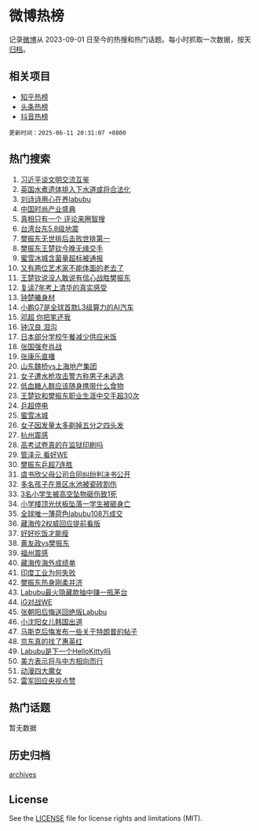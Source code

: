 # 微博热榜

记录[微博](https://www.weibo.com)从 2023-09-01 日至今的热搜和热门话题。每小时抓取一次数据，按天[归档](archives)。

## 相关项目

- [知乎热榜](https://github.com/hotarchive/zhihu)
- [头条热榜](https://github.com/hotarchive/toutiao)
- [抖音热榜](https://github.com/hotarchive/douyin)


`更新时间：2025-06-11 20:31:07 +0800`

## 热门搜索

1. [习近平谈文明交流互鉴](https://m.weibo.cn/search?containerid=100103type%3D1%26t%3D10%26q%3D%23%E4%B9%A0%E8%BF%91%E5%B9%B3%E8%B0%88%E6%96%87%E6%98%8E%E4%BA%A4%E6%B5%81%E4%BA%92%E9%89%B4%23&stream_entry_id=51&isnewpage=1&extparam=seat%3D1%26cate%3D10103%26q%3D%2523%25E4%25B9%25A0%25E8%25BF%2591%25E5%25B9%25B3%25E8%25B0%2588%25E6%2596%2587%25E6%2598%258E%25E4%25BA%25A4%25E6%25B5%2581%25E4%25BA%2592%25E9%2589%25B4%2523%26dgr%3D0%26filter_type%3Drealtimehot%26pos%3D0%26c_type%3D51%26stream_entry_id%3D51%26display_time%3D1749645065%26pre_seqid%3D17496450659400054985)
1. [英国水煮遗体排入下水道或将合法化](https://m.weibo.cn/search?containerid=100103type%3D1%26t%3D10%26q%3D%23%E8%8B%B1%E5%9B%BD%E6%B0%B4%E7%85%AE%E9%81%97%E4%BD%93%E6%8E%92%E5%85%A5%E4%B8%8B%E6%B0%B4%E9%81%93%E6%88%96%E5%B0%86%E5%90%88%E6%B3%95%E5%8C%96%23&stream_entry_id=31&isnewpage=1&extparam=seat%3D1%26filter_type%3Drealtimehot%26lcate%3D5001%26c_type%3D31%26flag%3D1%26cate%3D5001%26q%3D%2523%25E8%258B%25B1%25E5%259B%25BD%25E6%25B0%25B4%25E7%2585%25AE%25E9%2581%2597%25E4%25BD%2593%25E6%258E%2592%25E5%2585%25A5%25E4%25B8%258B%25E6%25B0%25B4%25E9%2581%2593%25E6%2588%2596%25E5%25B0%2586%25E5%2590%2588%25E6%25B3%2595%25E5%258C%2596%2523%26dgr%3D0%26pos%3D0%26stream_entry_id%3D31%26realpos%3D1%26band_rank%3D1%26display_time%3D1749645065%26pre_seqid%3D17496450659400054985)
1. [刘诗诗用心在养labubu](https://m.weibo.cn/search?containerid=100103type%3D1%26t%3D10%26q%3D%E5%88%98%E8%AF%97%E8%AF%97%E7%94%A8%E5%BF%83%E5%9C%A8%E5%85%BBlabubu&stream_entry_id=31&isnewpage=1&extparam=seat%3D1%26filter_type%3Drealtimehot%26lcate%3D5001%26c_type%3D31%26flag%3D1%26cate%3D5001%26q%3D%25E5%2588%2598%25E8%25AF%2597%25E8%25AF%2597%25E7%2594%25A8%25E5%25BF%2583%25E5%259C%25A8%25E5%2585%25BBlabubu%26dgr%3D0%26pos%3D1%26stream_entry_id%3D31%26realpos%3D2%26band_rank%3D2%26display_time%3D1749645065%26pre_seqid%3D17496450659400054985)
1. [中国时尚产业盛典](https://m.weibo.cn/search?containerid=100103type%3D1%26t%3D10%26q%3D%23%E4%B8%AD%E5%9B%BD%E6%97%B6%E5%B0%9A%E4%BA%A7%E4%B8%9A%E7%9B%9B%E5%85%B8%23&stream_entry_id=31&isnewpage=1&extparam=seat%3D1%26filter_type%3Drealtimehot%26lcate%3D5001%26c_type%3D31%26flag%3D0%26cate%3D5001%26q%3D%2523%25E4%25B8%25AD%25E5%259B%25BD%25E6%2597%25B6%25E5%25B0%259A%25E4%25BA%25A7%25E4%25B8%259A%25E7%259B%259B%25E5%2585%25B8%2523%26dgr%3D0%26pos%3D2%26stream_entry_id%3D31%26realpos%3D3%26band_rank%3D3%26display_time%3D1749645065%26pre_seqid%3D17496450659400054985)
1. [真相只有一个 评论来圈智搜](https://m.weibo.cn/search?containerid=100103type%3D1%26t%3D10%26q%3D%23%E7%9C%9F%E7%9B%B8%E5%8F%AA%E6%9C%89%E4%B8%80%E4%B8%AA+%E8%AF%84%E8%AE%BA%E6%9D%A5%E5%9C%88%E6%99%BA%E6%90%9C%23&stream_entry_id=31&isnewpage=1&extparam=seat%3D1%26is_ad_pos%3D1%26filter_type%3Drealtimehot%26lcate%3D5001%26c_type%3D31%26cate%3D5001%26q%3D%2523%25E7%259C%259F%25E7%259B%25B8%25E5%258F%25AA%25E6%259C%2589%25E4%25B8%2580%25E4%25B8%25AA%2520%25E8%25AF%2584%25E8%25AE%25BA%25E6%259D%25A5%25E5%259C%2588%25E6%2599%25BA%25E6%2590%259C%2523%26dgr%3D0%26stream_entry_id%3D31%26adid%3D289657%26pos%3D3%26band_rank%3D4%26display_time%3D1749645065%26pre_seqid%3D17496450659400054985)
1. [台湾台东5.8级地震](https://m.weibo.cn/search?containerid=100103type%3D1%26t%3D10%26q%3D%23%E5%8F%B0%E6%B9%BE%E5%8F%B0%E4%B8%9C5.8%E7%BA%A7%E5%9C%B0%E9%9C%87%23&stream_entry_id=31&isnewpage=1&extparam=seat%3D1%26filter_type%3Drealtimehot%26lcate%3D5001%26c_type%3D31%26flag%3D1%26cate%3D5001%26q%3D%2523%25E5%258F%25B0%25E6%25B9%25BE%25E5%258F%25B0%25E4%25B8%259C5.8%25E7%25BA%25A7%25E5%259C%25B0%25E9%259C%2587%2523%26dgr%3D0%26pos%3D4%26stream_entry_id%3D31%26realpos%3D4%26band_rank%3D4%26display_time%3D1749645065%26pre_seqid%3D17496450659400054985)
1. [樊振东无世排后击败世排第一](https://m.weibo.cn/search?containerid=100103type%3D1%26t%3D10%26q%3D%23%E6%A8%8A%E6%8C%AF%E4%B8%9C%E6%97%A0%E4%B8%96%E6%8E%92%E5%90%8E%E5%87%BB%E8%B4%A5%E4%B8%96%E6%8E%92%E7%AC%AC%E4%B8%80%23&stream_entry_id=31&isnewpage=1&extparam=seat%3D1%26filter_type%3Drealtimehot%26lcate%3D5001%26c_type%3D31%26flag%3D0%26cate%3D5001%26q%3D%2523%25E6%25A8%258A%25E6%258C%25AF%25E4%25B8%259C%25E6%2597%25A0%25E4%25B8%2596%25E6%258E%2592%25E5%2590%258E%25E5%2587%25BB%25E8%25B4%25A5%25E4%25B8%2596%25E6%258E%2592%25E7%25AC%25AC%25E4%25B8%2580%2523%26dgr%3D0%26pos%3D5%26stream_entry_id%3D31%26realpos%3D5%26band_rank%3D5%26display_time%3D1749645065%26pre_seqid%3D17496450659400054985)
1. [樊振东王楚钦今晚无缘交手](https://m.weibo.cn/search?containerid=100103type%3D1%26t%3D10%26q%3D%23%E6%A8%8A%E6%8C%AF%E4%B8%9C%E7%8E%8B%E6%A5%9A%E9%92%A6%E4%BB%8A%E6%99%9A%E6%97%A0%E7%BC%98%E4%BA%A4%E6%89%8B%23&stream_entry_id=31&isnewpage=1&extparam=seat%3D1%26filter_type%3Drealtimehot%26lcate%3D5001%26c_type%3D31%26flag%3D0%26cate%3D5001%26q%3D%2523%25E6%25A8%258A%25E6%258C%25AF%25E4%25B8%259C%25E7%258E%258B%25E6%25A5%259A%25E9%2592%25A6%25E4%25BB%258A%25E6%2599%259A%25E6%2597%25A0%25E7%25BC%2598%25E4%25BA%25A4%25E6%2589%258B%2523%26dgr%3D0%26pos%3D6%26stream_entry_id%3D31%26realpos%3D6%26band_rank%3D6%26display_time%3D1749645065%26pre_seqid%3D17496450659400054985)
1. [蜜雪冰城含菌量超标被通报](https://m.weibo.cn/search?containerid=100103type%3D1%26t%3D10%26q%3D%23%E8%9C%9C%E9%9B%AA%E5%86%B0%E5%9F%8E%E5%90%AB%E8%8F%8C%E9%87%8F%E8%B6%85%E6%A0%87%E8%A2%AB%E9%80%9A%E6%8A%A5%23&stream_entry_id=31&isnewpage=1&extparam=seat%3D1%26filter_type%3Drealtimehot%26lcate%3D5001%26c_type%3D31%26flag%3D0%26cate%3D5001%26q%3D%2523%25E8%259C%259C%25E9%259B%25AA%25E5%2586%25B0%25E5%259F%258E%25E5%2590%25AB%25E8%258F%258C%25E9%2587%258F%25E8%25B6%2585%25E6%25A0%2587%25E8%25A2%25AB%25E9%2580%259A%25E6%258A%25A5%2523%26dgr%3D0%26pos%3D7%26stream_entry_id%3D31%26realpos%3D7%26band_rank%3D7%26display_time%3D1749645065%26pre_seqid%3D17496450659400054985)
1. [又有两位艺术家不能体面的老去了](https://m.weibo.cn/search?containerid=100103type%3D1%26t%3D10%26q%3D%E5%8F%88%E6%9C%89%E4%B8%A4%E4%BD%8D%E8%89%BA%E6%9C%AF%E5%AE%B6%E4%B8%8D%E8%83%BD%E4%BD%93%E9%9D%A2%E7%9A%84%E8%80%81%E5%8E%BB%E4%BA%86&stream_entry_id=31&isnewpage=1&extparam=seat%3D1%26filter_type%3Drealtimehot%26lcate%3D5001%26c_type%3D31%26flag%3D1%26cate%3D5001%26q%3D%25E5%258F%2588%25E6%259C%2589%25E4%25B8%25A4%25E4%25BD%258D%25E8%2589%25BA%25E6%259C%25AF%25E5%25AE%25B6%25E4%25B8%258D%25E8%2583%25BD%25E4%25BD%2593%25E9%259D%25A2%25E7%259A%2584%25E8%2580%2581%25E5%258E%25BB%25E4%25BA%2586%26dgr%3D0%26pos%3D8%26stream_entry_id%3D31%26realpos%3D8%26band_rank%3D8%26display_time%3D1749645065%26pre_seqid%3D17496450659400054985)
1. [王楚钦说没人敢说有信心战胜樊振东](https://m.weibo.cn/search?containerid=100103type%3D1%26t%3D10%26q%3D%23%E7%8E%8B%E6%A5%9A%E9%92%A6%E8%AF%B4%E6%B2%A1%E4%BA%BA%E6%95%A2%E8%AF%B4%E6%9C%89%E4%BF%A1%E5%BF%83%E6%88%98%E8%83%9C%E6%A8%8A%E6%8C%AF%E4%B8%9C%23&stream_entry_id=31&isnewpage=1&extparam=seat%3D1%26filter_type%3Drealtimehot%26lcate%3D5001%26c_type%3D31%26flag%3D0%26cate%3D5001%26q%3D%2523%25E7%258E%258B%25E6%25A5%259A%25E9%2592%25A6%25E8%25AF%25B4%25E6%25B2%25A1%25E4%25BA%25BA%25E6%2595%25A2%25E8%25AF%25B4%25E6%259C%2589%25E4%25BF%25A1%25E5%25BF%2583%25E6%2588%2598%25E8%2583%259C%25E6%25A8%258A%25E6%258C%25AF%25E4%25B8%259C%2523%26dgr%3D0%26pos%3D9%26stream_entry_id%3D31%26realpos%3D9%26band_rank%3D9%26display_time%3D1749645065%26pre_seqid%3D17496450659400054985)
1. [复读7年考上清华的真实感受](https://m.weibo.cn/search?containerid=100103type%3D1%26t%3D10%26q%3D%E5%A4%8D%E8%AF%BB7%E5%B9%B4%E8%80%83%E4%B8%8A%E6%B8%85%E5%8D%8E%E7%9A%84%E7%9C%9F%E5%AE%9E%E6%84%9F%E5%8F%97&stream_entry_id=31&isnewpage=1&extparam=seat%3D1%26filter_type%3Drealtimehot%26lcate%3D5001%26c_type%3D31%26flag%3D0%26cate%3D5001%26q%3D%25E5%25A4%258D%25E8%25AF%25BB7%25E5%25B9%25B4%25E8%2580%2583%25E4%25B8%258A%25E6%25B8%2585%25E5%258D%258E%25E7%259A%2584%25E7%259C%259F%25E5%25AE%259E%25E6%2584%259F%25E5%258F%2597%26dgr%3D0%26pos%3D10%26stream_entry_id%3D31%26realpos%3D10%26band_rank%3D10%26display_time%3D1749645065%26pre_seqid%3D17496450659400054985)
1. [钟楚曦身材](https://m.weibo.cn/search?containerid=100103type%3D1%26t%3D10%26q%3D%E9%92%9F%E6%A5%9A%E6%9B%A6%E8%BA%AB%E6%9D%90&stream_entry_id=31&isnewpage=1&extparam=seat%3D1%26filter_type%3Drealtimehot%26lcate%3D5001%26c_type%3D31%26flag%3D0%26cate%3D5001%26q%3D%25E9%2592%259F%25E6%25A5%259A%25E6%259B%25A6%25E8%25BA%25AB%25E6%259D%2590%26dgr%3D0%26pos%3D11%26stream_entry_id%3D31%26realpos%3D11%26band_rank%3D11%26display_time%3D1749645065%26pre_seqid%3D17496450659400054985)
1. [小鹏G7是全球首款L3级算力的AI汽车](https://m.weibo.cn/search?containerid=100103type%3D1%26t%3D10%26q%3D%23%E5%B0%8F%E9%B9%8FG7%E6%98%AF%E5%85%A8%E7%90%83%E9%A6%96%E6%AC%BEL3%E7%BA%A7%E7%AE%97%E5%8A%9B%E7%9A%84AI%E6%B1%BD%E8%BD%A6%23&stream_entry_id=31&isnewpage=1&extparam=seat%3D1%26filter_type%3Drealtimehot%26lcate%3D5001%26c_type%3D31%26flag%3D1%26cate%3D5001%26q%3D%2523%25E5%25B0%258F%25E9%25B9%258FG7%25E6%2598%25AF%25E5%2585%25A8%25E7%2590%2583%25E9%25A6%2596%25E6%25AC%25BEL3%25E7%25BA%25A7%25E7%25AE%2597%25E5%258A%259B%25E7%259A%2584AI%25E6%25B1%25BD%25E8%25BD%25A6%2523%26dgr%3D0%26pos%3D12%26stream_entry_id%3D31%26realpos%3D12%26band_rank%3D12%26display_time%3D1749645065%26pre_seqid%3D17496450659400054985)
1. [邓超 你把笔还我](https://m.weibo.cn/search?containerid=100103type%3D1%26t%3D10%26q%3D%E9%82%93%E8%B6%85+%E4%BD%A0%E6%8A%8A%E7%AC%94%E8%BF%98%E6%88%91&stream_entry_id=31&isnewpage=1&extparam=seat%3D1%26filter_type%3Drealtimehot%26lcate%3D5001%26c_type%3D31%26flag%3D1%26cate%3D5001%26q%3D%25E9%2582%2593%25E8%25B6%2585%2520%25E4%25BD%25A0%25E6%258A%258A%25E7%25AC%2594%25E8%25BF%2598%25E6%2588%2591%26dgr%3D0%26pos%3D13%26stream_entry_id%3D31%26realpos%3D13%26band_rank%3D13%26display_time%3D1749645065%26pre_seqid%3D17496450659400054985)
1. [钟汉良 泪沟](https://m.weibo.cn/search?containerid=100103type%3D1%26t%3D10%26q%3D%E9%92%9F%E6%B1%89%E8%89%AF+%E6%B3%AA%E6%B2%9F&stream_entry_id=31&isnewpage=1&extparam=seat%3D1%26filter_type%3Drealtimehot%26lcate%3D5001%26c_type%3D31%26flag%3D0%26cate%3D5001%26q%3D%25E9%2592%259F%25E6%25B1%2589%25E8%2589%25AF%2520%25E6%25B3%25AA%25E6%25B2%259F%26dgr%3D0%26pos%3D14%26stream_entry_id%3D31%26realpos%3D14%26band_rank%3D14%26display_time%3D1749645065%26pre_seqid%3D17496450659400054985)
1. [日本部分学校午餐减少供应米饭](https://m.weibo.cn/search?containerid=100103type%3D1%26t%3D10%26q%3D%23%E6%97%A5%E6%9C%AC%E9%83%A8%E5%88%86%E5%AD%A6%E6%A0%A1%E5%8D%88%E9%A4%90%E5%87%8F%E5%B0%91%E4%BE%9B%E5%BA%94%E7%B1%B3%E9%A5%AD%23&stream_entry_id=31&isnewpage=1&extparam=seat%3D1%26filter_type%3Drealtimehot%26lcate%3D5001%26c_type%3D31%26flag%3D1%26cate%3D5001%26q%3D%2523%25E6%2597%25A5%25E6%259C%25AC%25E9%2583%25A8%25E5%2588%2586%25E5%25AD%25A6%25E6%25A0%25A1%25E5%258D%2588%25E9%25A4%2590%25E5%2587%258F%25E5%25B0%2591%25E4%25BE%259B%25E5%25BA%2594%25E7%25B1%25B3%25E9%25A5%25AD%2523%26dgr%3D0%26pos%3D15%26stream_entry_id%3D31%26realpos%3D15%26band_rank%3D15%26display_time%3D1749645065%26pre_seqid%3D17496450659400054985)
1. [张国强夸肖战](https://m.weibo.cn/search?containerid=100103type%3D1%26t%3D10%26q%3D%23%E5%BC%A0%E5%9B%BD%E5%BC%BA%E5%A4%B8%E8%82%96%E6%88%98%23&stream_entry_id=31&isnewpage=1&extparam=seat%3D1%26filter_type%3Drealtimehot%26lcate%3D5001%26c_type%3D31%26flag%3D1%26cate%3D5001%26q%3D%2523%25E5%25BC%25A0%25E5%259B%25BD%25E5%25BC%25BA%25E5%25A4%25B8%25E8%2582%2596%25E6%2588%2598%2523%26dgr%3D0%26pos%3D16%26stream_entry_id%3D31%26realpos%3D16%26band_rank%3D16%26display_time%3D1749645065%26pre_seqid%3D17496450659400054985)
1. [张康乐直播](https://m.weibo.cn/search?containerid=100103type%3D1%26t%3D10%26q%3D%E5%BC%A0%E5%BA%B7%E4%B9%90%E7%9B%B4%E6%92%AD&stream_entry_id=31&isnewpage=1&extparam=seat%3D1%26filter_type%3Drealtimehot%26lcate%3D5001%26c_type%3D31%26flag%3D1%26cate%3D5001%26q%3D%25E5%25BC%25A0%25E5%25BA%25B7%25E4%25B9%2590%25E7%259B%25B4%25E6%2592%25AD%26dgr%3D0%26pos%3D17%26stream_entry_id%3D31%26realpos%3D17%26band_rank%3D17%26display_time%3D1749645065%26pre_seqid%3D17496450659400054985)
1. [山东魏桥vs上海地产集团](https://m.weibo.cn/search?containerid=100103type%3D1%26t%3D10%26q%3D%23%E5%B1%B1%E4%B8%9C%E9%AD%8F%E6%A1%A5vs%E4%B8%8A%E6%B5%B7%E5%9C%B0%E4%BA%A7%E9%9B%86%E5%9B%A2%23&stream_entry_id=31&isnewpage=1&extparam=seat%3D1%26filter_type%3Drealtimehot%26lcate%3D5001%26c_type%3D31%26flag%3D1%26cate%3D5001%26q%3D%2523%25E5%25B1%25B1%25E4%25B8%259C%25E9%25AD%258F%25E6%25A1%25A5vs%25E4%25B8%258A%25E6%25B5%25B7%25E5%259C%25B0%25E4%25BA%25A7%25E9%259B%2586%25E5%259B%25A2%2523%26dgr%3D0%26pos%3D18%26stream_entry_id%3D31%26realpos%3D18%26band_rank%3D18%26display_time%3D1749645065%26pre_seqid%3D17496450659400054985)
1. [女子遭水枪攻击警方称男子未逃逸](https://m.weibo.cn/search?containerid=100103type%3D1%26t%3D10%26q%3D%23%E5%A5%B3%E5%AD%90%E9%81%AD%E6%B0%B4%E6%9E%AA%E6%94%BB%E5%87%BB%E8%AD%A6%E6%96%B9%E7%A7%B0%E7%94%B7%E5%AD%90%E6%9C%AA%E9%80%83%E9%80%B8%23&stream_entry_id=31&isnewpage=1&extparam=seat%3D1%26filter_type%3Drealtimehot%26lcate%3D5001%26c_type%3D31%26flag%3D1%26cate%3D5001%26q%3D%2523%25E5%25A5%25B3%25E5%25AD%2590%25E9%2581%25AD%25E6%25B0%25B4%25E6%259E%25AA%25E6%2594%25BB%25E5%2587%25BB%25E8%25AD%25A6%25E6%2596%25B9%25E7%25A7%25B0%25E7%2594%25B7%25E5%25AD%2590%25E6%259C%25AA%25E9%2580%2583%25E9%2580%25B8%2523%26dgr%3D0%26pos%3D19%26stream_entry_id%3D31%26realpos%3D19%26band_rank%3D19%26display_time%3D1749645065%26pre_seqid%3D17496450659400054985)
1. [低血糖人群应该随身携带什么食物](https://m.weibo.cn/search?containerid=100103type%3D1%26t%3D10%26q%3D%E4%BD%8E%E8%A1%80%E7%B3%96%E4%BA%BA%E7%BE%A4%E5%BA%94%E8%AF%A5%E9%9A%8F%E8%BA%AB%E6%90%BA%E5%B8%A6%E4%BB%80%E4%B9%88%E9%A3%9F%E7%89%A9&stream_entry_id=31&isnewpage=1&extparam=seat%3D1%26is_ai_ask%3D1%26filter_type%3Drealtimehot%26lcate%3D5001%26flag%3D1%26dgr%3D0%26cate%3D5001%26q%3D%25E4%25BD%258E%25E8%25A1%2580%25E7%25B3%2596%25E4%25BA%25BA%25E7%25BE%25A4%25E5%25BA%2594%25E8%25AF%25A5%25E9%259A%258F%25E8%25BA%25AB%25E6%2590%25BA%25E5%25B8%25A6%25E4%25BB%2580%25E4%25B9%2588%25E9%25A3%259F%25E7%2589%25A9%26realpos%3D20%26pos%3D20%26stream_entry_id%3D31%26c_type%3D31%26band_rank%3D20%26display_time%3D1749645065%26pre_seqid%3D17496450659400054985)
1. [王楚钦和樊振东职业生涯中交手超30次](https://m.weibo.cn/search?containerid=100103type%3D1%26t%3D10%26q%3D%23%E7%8E%8B%E6%A5%9A%E9%92%A6%E5%92%8C%E6%A8%8A%E6%8C%AF%E4%B8%9C%E8%81%8C%E4%B8%9A%E7%94%9F%E6%B6%AF%E4%B8%AD%E4%BA%A4%E6%89%8B%E8%B6%8530%E6%AC%A1%23&stream_entry_id=31&isnewpage=1&extparam=seat%3D1%26filter_type%3Drealtimehot%26lcate%3D5001%26c_type%3D31%26flag%3D1%26cate%3D5001%26q%3D%2523%25E7%258E%258B%25E6%25A5%259A%25E9%2592%25A6%25E5%2592%258C%25E6%25A8%258A%25E6%258C%25AF%25E4%25B8%259C%25E8%2581%258C%25E4%25B8%259A%25E7%2594%259F%25E6%25B6%25AF%25E4%25B8%25AD%25E4%25BA%25A4%25E6%2589%258B%25E8%25B6%258530%25E6%25AC%25A1%2523%26dgr%3D0%26pos%3D21%26stream_entry_id%3D31%26realpos%3D21%26band_rank%3D21%26display_time%3D1749645065%26pre_seqid%3D17496450659400054985)
1. [乒超停电](https://m.weibo.cn/search?containerid=100103type%3D1%26t%3D10%26q%3D%E4%B9%92%E8%B6%85%E5%81%9C%E7%94%B5&stream_entry_id=31&isnewpage=1&extparam=seat%3D1%26filter_type%3Drealtimehot%26lcate%3D5001%26c_type%3D31%26flag%3D1%26cate%3D5001%26q%3D%25E4%25B9%2592%25E8%25B6%2585%25E5%2581%259C%25E7%2594%25B5%26dgr%3D0%26pos%3D22%26stream_entry_id%3D31%26realpos%3D22%26band_rank%3D22%26display_time%3D1749645065%26pre_seqid%3D17496450659400054985)
1. [蜜雪冰城](https://m.weibo.cn/search?containerid=100103type%3D1%26t%3D10%26q%3D%E8%9C%9C%E9%9B%AA%E5%86%B0%E5%9F%8E&stream_entry_id=31&isnewpage=1&extparam=seat%3D1%26filter_type%3Drealtimehot%26lcate%3D5001%26c_type%3D31%26flag%3D1%26cate%3D5001%26q%3D%25E8%259C%259C%25E9%259B%25AA%25E5%2586%25B0%25E5%259F%258E%26dgr%3D0%26pos%3D23%26stream_entry_id%3D31%26realpos%3D23%26band_rank%3D23%26display_time%3D1749645065%26pre_seqid%3D17496450659400054985)
1. [女子因发量太多剃掉五分之四头发](https://m.weibo.cn/search?containerid=100103type%3D1%26t%3D10%26q%3D%23%E5%A5%B3%E5%AD%90%E5%9B%A0%E5%8F%91%E9%87%8F%E5%A4%AA%E5%A4%9A%E5%89%83%E6%8E%89%E4%BA%94%E5%88%86%E4%B9%8B%E5%9B%9B%E5%A4%B4%E5%8F%91%23&stream_entry_id=31&isnewpage=1&extparam=seat%3D1%26filter_type%3Drealtimehot%26lcate%3D5001%26c_type%3D31%26flag%3D0%26cate%3D5001%26q%3D%2523%25E5%25A5%25B3%25E5%25AD%2590%25E5%259B%25A0%25E5%258F%2591%25E9%2587%258F%25E5%25A4%25AA%25E5%25A4%259A%25E5%2589%2583%25E6%258E%2589%25E4%25BA%2594%25E5%2588%2586%25E4%25B9%258B%25E5%259B%259B%25E5%25A4%25B4%25E5%258F%2591%2523%26dgr%3D0%26pos%3D24%26stream_entry_id%3D31%26realpos%3D24%26band_rank%3D24%26display_time%3D1749645065%26pre_seqid%3D17496450659400054985)
1. [杭州震感](https://m.weibo.cn/search?containerid=100103type%3D1%26t%3D10%26q%3D%E6%9D%AD%E5%B7%9E%E9%9C%87%E6%84%9F&stream_entry_id=31&isnewpage=1&extparam=seat%3D1%26filter_type%3Drealtimehot%26lcate%3D5001%26c_type%3D31%26flag%3D1%26cate%3D5001%26q%3D%25E6%259D%25AD%25E5%25B7%259E%25E9%259C%2587%25E6%2584%259F%26dgr%3D0%26pos%3D25%26stream_entry_id%3D31%26realpos%3D25%26band_rank%3D25%26display_time%3D1749645065%26pre_seqid%3D17496450659400054985)
1. [高考试卷真的在监狱印刷吗](https://m.weibo.cn/search?containerid=100103type%3D1%26t%3D10%26q%3D%23%E9%AB%98%E8%80%83%E8%AF%95%E5%8D%B7%E7%9C%9F%E7%9A%84%E5%9C%A8%E7%9B%91%E7%8B%B1%E5%8D%B0%E5%88%B7%E5%90%97%23&stream_entry_id=31&isnewpage=1&extparam=seat%3D1%26filter_type%3Drealtimehot%26lcate%3D5001%26c_type%3D31%26flag%3D1%26cate%3D5001%26q%3D%2523%25E9%25AB%2598%25E8%2580%2583%25E8%25AF%2595%25E5%258D%25B7%25E7%259C%259F%25E7%259A%2584%25E5%259C%25A8%25E7%259B%2591%25E7%258B%25B1%25E5%258D%25B0%25E5%2588%25B7%25E5%2590%2597%2523%26dgr%3D0%26pos%3D26%26stream_entry_id%3D31%26realpos%3D26%26band_rank%3D26%26display_time%3D1749645065%26pre_seqid%3D17496450659400054985)
1. [管泽元 看好WE](https://m.weibo.cn/search?containerid=100103type%3D1%26t%3D10%26q%3D%E7%AE%A1%E6%B3%BD%E5%85%83+%E7%9C%8B%E5%A5%BDWE&stream_entry_id=31&isnewpage=1&extparam=seat%3D1%26filter_type%3Drealtimehot%26lcate%3D5001%26c_type%3D31%26flag%3D0%26cate%3D5001%26q%3D%25E7%25AE%25A1%25E6%25B3%25BD%25E5%2585%2583%2520%25E7%259C%258B%25E5%25A5%25BDWE%26dgr%3D0%26pos%3D27%26stream_entry_id%3D31%26realpos%3D27%26band_rank%3D27%26display_time%3D1749645065%26pre_seqid%3D17496450659400054985)
1. [樊振东乒超7连胜](https://m.weibo.cn/search?containerid=100103type%3D1%26t%3D10%26q%3D%23%E6%A8%8A%E6%8C%AF%E4%B8%9C%E4%B9%92%E8%B6%857%E8%BF%9E%E8%83%9C%23&stream_entry_id=31&isnewpage=1&extparam=seat%3D1%26filter_type%3Drealtimehot%26lcate%3D5001%26c_type%3D31%26flag%3D1%26cate%3D5001%26q%3D%2523%25E6%25A8%258A%25E6%258C%25AF%25E4%25B8%259C%25E4%25B9%2592%25E8%25B6%25857%25E8%25BF%259E%25E8%2583%259C%2523%26dgr%3D0%26pos%3D28%26stream_entry_id%3D31%26realpos%3D28%26band_rank%3D28%26display_time%3D1749645065%26pre_seqid%3D17496450659400054985)
1. [虞书欣父母公司合同纠纷判决书公开](https://m.weibo.cn/search?containerid=100103type%3D1%26t%3D10%26q%3D%23%E8%99%9E%E4%B9%A6%E6%AC%A3%E7%88%B6%E6%AF%8D%E5%85%AC%E5%8F%B8%E5%90%88%E5%90%8C%E7%BA%A0%E7%BA%B7%E5%88%A4%E5%86%B3%E4%B9%A6%E5%85%AC%E5%BC%80%23&stream_entry_id=31&isnewpage=1&extparam=seat%3D1%26filter_type%3Drealtimehot%26lcate%3D5001%26c_type%3D31%26flag%3D0%26cate%3D5001%26q%3D%2523%25E8%2599%259E%25E4%25B9%25A6%25E6%25AC%25A3%25E7%2588%25B6%25E6%25AF%258D%25E5%2585%25AC%25E5%258F%25B8%25E5%2590%2588%25E5%2590%258C%25E7%25BA%25A0%25E7%25BA%25B7%25E5%2588%25A4%25E5%2586%25B3%25E4%25B9%25A6%25E5%2585%25AC%25E5%25BC%2580%2523%26dgr%3D0%26pos%3D29%26stream_entry_id%3D31%26realpos%3D29%26band_rank%3D29%26display_time%3D1749645065%26pre_seqid%3D17496450659400054985)
1. [多名孩子在景区水池被瓷砖割伤](https://m.weibo.cn/search?containerid=100103type%3D1%26t%3D10%26q%3D%23%E5%A4%9A%E5%90%8D%E5%AD%A9%E5%AD%90%E5%9C%A8%E6%99%AF%E5%8C%BA%E6%B0%B4%E6%B1%A0%E8%A2%AB%E7%93%B7%E7%A0%96%E5%89%B2%E4%BC%A4%23&stream_entry_id=31&isnewpage=1&extparam=seat%3D1%26filter_type%3Drealtimehot%26lcate%3D5001%26c_type%3D31%26flag%3D1%26cate%3D5001%26q%3D%2523%25E5%25A4%259A%25E5%2590%258D%25E5%25AD%25A9%25E5%25AD%2590%25E5%259C%25A8%25E6%2599%25AF%25E5%258C%25BA%25E6%25B0%25B4%25E6%25B1%25A0%25E8%25A2%25AB%25E7%2593%25B7%25E7%25A0%2596%25E5%2589%25B2%25E4%25BC%25A4%2523%26dgr%3D0%26pos%3D30%26stream_entry_id%3D31%26realpos%3D30%26band_rank%3D30%26display_time%3D1749645065%26pre_seqid%3D17496450659400054985)
1. [3名小学生被高空坠物砸伤致1死](https://m.weibo.cn/search?containerid=100103type%3D1%26t%3D10%26q%3D%233%E5%90%8D%E5%B0%8F%E5%AD%A6%E7%94%9F%E8%A2%AB%E9%AB%98%E7%A9%BA%E5%9D%A0%E7%89%A9%E7%A0%B8%E4%BC%A4%E8%87%B41%E6%AD%BB%23&stream_entry_id=31&isnewpage=1&extparam=seat%3D1%26filter_type%3Drealtimehot%26lcate%3D5001%26c_type%3D31%26flag%3D0%26cate%3D5001%26q%3D%25233%25E5%2590%258D%25E5%25B0%258F%25E5%25AD%25A6%25E7%2594%259F%25E8%25A2%25AB%25E9%25AB%2598%25E7%25A9%25BA%25E5%259D%25A0%25E7%2589%25A9%25E7%25A0%25B8%25E4%25BC%25A4%25E8%2587%25B41%25E6%25AD%25BB%2523%26dgr%3D0%26pos%3D31%26stream_entry_id%3D31%26realpos%3D31%26band_rank%3D31%26display_time%3D1749645065%26pre_seqid%3D17496450659400054985)
1. [小学楼顶光伏板坠落一学生被砸身亡](https://m.weibo.cn/search?containerid=100103type%3D1%26t%3D10%26q%3D%23%E5%B0%8F%E5%AD%A6%E6%A5%BC%E9%A1%B6%E5%85%89%E4%BC%8F%E6%9D%BF%E5%9D%A0%E8%90%BD%E4%B8%80%E5%AD%A6%E7%94%9F%E8%A2%AB%E7%A0%B8%E8%BA%AB%E4%BA%A1%23&stream_entry_id=31&isnewpage=1&extparam=seat%3D1%26filter_type%3Drealtimehot%26lcate%3D5001%26c_type%3D31%26flag%3D1%26cate%3D5001%26q%3D%2523%25E5%25B0%258F%25E5%25AD%25A6%25E6%25A5%25BC%25E9%25A1%25B6%25E5%2585%2589%25E4%25BC%258F%25E6%259D%25BF%25E5%259D%25A0%25E8%2590%25BD%25E4%25B8%2580%25E5%25AD%25A6%25E7%2594%259F%25E8%25A2%25AB%25E7%25A0%25B8%25E8%25BA%25AB%25E4%25BA%25A1%2523%26dgr%3D0%26pos%3D32%26stream_entry_id%3D31%26realpos%3D32%26band_rank%3D32%26display_time%3D1749645065%26pre_seqid%3D17496450659400054985)
1. [全球唯一薄荷色labubu108万成交](https://m.weibo.cn/search?containerid=100103type%3D1%26t%3D10%26q%3D%23%E5%85%A8%E7%90%83%E5%94%AF%E4%B8%80%E8%96%84%E8%8D%B7%E8%89%B2labubu108%E4%B8%87%E6%88%90%E4%BA%A4%23&stream_entry_id=31&isnewpage=1&extparam=seat%3D1%26filter_type%3Drealtimehot%26lcate%3D5001%26c_type%3D31%26flag%3D1%26cate%3D5001%26q%3D%2523%25E5%2585%25A8%25E7%2590%2583%25E5%2594%25AF%25E4%25B8%2580%25E8%2596%2584%25E8%258D%25B7%25E8%2589%25B2labubu108%25E4%25B8%2587%25E6%2588%2590%25E4%25BA%25A4%2523%26dgr%3D0%26pos%3D33%26stream_entry_id%3D31%26realpos%3D33%26band_rank%3D33%26display_time%3D1749645065%26pre_seqid%3D17496450659400054985)
1. [藏海传2权威回应提前看版](https://m.weibo.cn/search?containerid=100103type%3D1%26t%3D10%26q%3D%23%E8%97%8F%E6%B5%B7%E4%BC%A02%E6%9D%83%E5%A8%81%E5%9B%9E%E5%BA%94%E6%8F%90%E5%89%8D%E7%9C%8B%E7%89%88%23&stream_entry_id=31&isnewpage=1&extparam=seat%3D1%26filter_type%3Drealtimehot%26lcate%3D5001%26c_type%3D31%26flag%3D0%26cate%3D5001%26q%3D%2523%25E8%2597%258F%25E6%25B5%25B7%25E4%25BC%25A02%25E6%259D%2583%25E5%25A8%2581%25E5%259B%259E%25E5%25BA%2594%25E6%258F%2590%25E5%2589%258D%25E7%259C%258B%25E7%2589%2588%2523%26dgr%3D0%26pos%3D34%26stream_entry_id%3D31%26realpos%3D34%26band_rank%3D34%26display_time%3D1749645065%26pre_seqid%3D17496450659400054985)
1. [好好吃饭才能瘦](https://m.weibo.cn/search?containerid=100103type%3D1%26t%3D10%26q%3D%E5%A5%BD%E5%A5%BD%E5%90%83%E9%A5%AD%E6%89%8D%E8%83%BD%E7%98%A6&stream_entry_id=31&isnewpage=1&extparam=seat%3D1%26filter_type%3Drealtimehot%26lcate%3D5001%26c_type%3D31%26flag%3D1%26cate%3D5001%26q%3D%25E5%25A5%25BD%25E5%25A5%25BD%25E5%2590%2583%25E9%25A5%25AD%25E6%2589%258D%25E8%2583%25BD%25E7%2598%25A6%26dgr%3D0%26pos%3D35%26stream_entry_id%3D31%26realpos%3D35%26band_rank%3D35%26display_time%3D1749645065%26pre_seqid%3D17496450659400054985)
1. [黄友政vs樊振东](https://m.weibo.cn/search?containerid=100103type%3D1%26t%3D10%26q%3D%23%E9%BB%84%E5%8F%8B%E6%94%BFvs%E6%A8%8A%E6%8C%AF%E4%B8%9C%23&stream_entry_id=31&isnewpage=1&extparam=seat%3D1%26filter_type%3Drealtimehot%26lcate%3D5001%26c_type%3D31%26flag%3D0%26cate%3D5001%26q%3D%2523%25E9%25BB%2584%25E5%258F%258B%25E6%2594%25BFvs%25E6%25A8%258A%25E6%258C%25AF%25E4%25B8%259C%2523%26dgr%3D0%26pos%3D36%26stream_entry_id%3D31%26realpos%3D36%26band_rank%3D36%26display_time%3D1749645065%26pre_seqid%3D17496450659400054985)
1. [福州震感](https://m.weibo.cn/search?containerid=100103type%3D1%26t%3D10%26q%3D%E7%A6%8F%E5%B7%9E%E9%9C%87%E6%84%9F&stream_entry_id=31&isnewpage=1&extparam=seat%3D1%26filter_type%3Drealtimehot%26lcate%3D5001%26c_type%3D31%26flag%3D1%26cate%3D5001%26q%3D%25E7%25A6%258F%25E5%25B7%259E%25E9%259C%2587%25E6%2584%259F%26dgr%3D0%26pos%3D37%26stream_entry_id%3D31%26realpos%3D37%26band_rank%3D37%26display_time%3D1749645065%26pre_seqid%3D17496450659400054985)
1. [藏海传海外成绩单](https://m.weibo.cn/search?containerid=100103type%3D1%26t%3D10%26q%3D%E8%97%8F%E6%B5%B7%E4%BC%A0%E6%B5%B7%E5%A4%96%E6%88%90%E7%BB%A9%E5%8D%95&stream_entry_id=31&isnewpage=1&extparam=seat%3D1%26filter_type%3Drealtimehot%26lcate%3D5001%26c_type%3D31%26flag%3D1%26cate%3D5001%26q%3D%25E8%2597%258F%25E6%25B5%25B7%25E4%25BC%25A0%25E6%25B5%25B7%25E5%25A4%2596%25E6%2588%2590%25E7%25BB%25A9%25E5%258D%2595%26dgr%3D0%26pos%3D38%26stream_entry_id%3D31%26realpos%3D38%26band_rank%3D38%26display_time%3D1749645065%26pre_seqid%3D17496450659400054985)
1. [印度工业为何失败](https://m.weibo.cn/search?containerid=100103type%3D1%26t%3D10%26q%3D%E5%8D%B0%E5%BA%A6%E5%B7%A5%E4%B8%9A%E4%B8%BA%E4%BD%95%E5%A4%B1%E8%B4%A5&stream_entry_id=31&isnewpage=1&extparam=seat%3D1%26filter_type%3Drealtimehot%26lcate%3D5001%26c_type%3D31%26flag%3D1%26cate%3D5001%26q%3D%25E5%258D%25B0%25E5%25BA%25A6%25E5%25B7%25A5%25E4%25B8%259A%25E4%25B8%25BA%25E4%25BD%2595%25E5%25A4%25B1%25E8%25B4%25A5%26dgr%3D0%26pos%3D39%26stream_entry_id%3D31%26realpos%3D39%26band_rank%3D39%26display_time%3D1749645065%26pre_seqid%3D17496450659400054985)
1. [樊振东热身刚柔并济](https://m.weibo.cn/search?containerid=100103type%3D1%26t%3D10%26q%3D%23%E6%A8%8A%E6%8C%AF%E4%B8%9C%E7%83%AD%E8%BA%AB%E5%88%9A%E6%9F%94%E5%B9%B6%E6%B5%8E%23&stream_entry_id=31&isnewpage=1&extparam=seat%3D1%26filter_type%3Drealtimehot%26lcate%3D5001%26c_type%3D31%26flag%3D1%26cate%3D5001%26q%3D%2523%25E6%25A8%258A%25E6%258C%25AF%25E4%25B8%259C%25E7%2583%25AD%25E8%25BA%25AB%25E5%2588%259A%25E6%259F%2594%25E5%25B9%25B6%25E6%25B5%258E%2523%26dgr%3D0%26pos%3D40%26stream_entry_id%3D31%26realpos%3D40%26band_rank%3D40%26display_time%3D1749645065%26pre_seqid%3D17496450659400054985)
1. [Labubu最火隐藏款抽中赚一瓶茅台](https://m.weibo.cn/search?containerid=100103type%3D1%26t%3D10%26q%3D%23Labubu%E6%9C%80%E7%81%AB%E9%9A%90%E8%97%8F%E6%AC%BE%E6%8A%BD%E4%B8%AD%E8%B5%9A%E4%B8%80%E7%93%B6%E8%8C%85%E5%8F%B0%23&stream_entry_id=31&isnewpage=1&extparam=seat%3D1%26filter_type%3Drealtimehot%26lcate%3D5001%26c_type%3D31%26flag%3D1%26cate%3D5001%26q%3D%2523Labubu%25E6%259C%2580%25E7%2581%25AB%25E9%259A%2590%25E8%2597%258F%25E6%25AC%25BE%25E6%258A%25BD%25E4%25B8%25AD%25E8%25B5%259A%25E4%25B8%2580%25E7%2593%25B6%25E8%258C%2585%25E5%258F%25B0%2523%26dgr%3D0%26pos%3D41%26stream_entry_id%3D31%26realpos%3D41%26band_rank%3D41%26display_time%3D1749645065%26pre_seqid%3D17496450659400054985)
1. [iG对战WE](https://m.weibo.cn/search?containerid=100103type%3D1%26t%3D10%26q%3D%23iG%E5%AF%B9%E6%88%98WE%23&stream_entry_id=31&isnewpage=1&extparam=seat%3D1%26filter_type%3Drealtimehot%26lcate%3D5001%26c_type%3D31%26flag%3D0%26cate%3D5001%26q%3D%2523iG%25E5%25AF%25B9%25E6%2588%2598WE%2523%26dgr%3D0%26pos%3D42%26stream_entry_id%3D31%26realpos%3D42%26band_rank%3D42%26display_time%3D1749645065%26pre_seqid%3D17496450659400054985)
1. [张朝阳后悔送回绝版Labubu](https://m.weibo.cn/search?containerid=100103type%3D1%26t%3D10%26q%3D%23%E5%BC%A0%E6%9C%9D%E9%98%B3%E5%90%8E%E6%82%94%E9%80%81%E5%9B%9E%E7%BB%9D%E7%89%88Labubu%23&stream_entry_id=31&isnewpage=1&extparam=seat%3D1%26filter_type%3Drealtimehot%26lcate%3D5001%26c_type%3D31%26flag%3D0%26cate%3D5001%26q%3D%2523%25E5%25BC%25A0%25E6%259C%259D%25E9%2598%25B3%25E5%2590%258E%25E6%2582%2594%25E9%2580%2581%25E5%259B%259E%25E7%25BB%259D%25E7%2589%2588Labubu%2523%26dgr%3D0%26pos%3D43%26stream_entry_id%3D31%26realpos%3D43%26band_rank%3D43%26display_time%3D1749645065%26pre_seqid%3D17496450659400054985)
1. [小沈阳女儿韩国出道](https://m.weibo.cn/search?containerid=100103type%3D1%26t%3D10%26q%3D%23%E5%B0%8F%E6%B2%88%E9%98%B3%E5%A5%B3%E5%84%BF%E9%9F%A9%E5%9B%BD%E5%87%BA%E9%81%93%23&stream_entry_id=31&isnewpage=1&extparam=seat%3D1%26filter_type%3Drealtimehot%26lcate%3D5001%26c_type%3D31%26flag%3D0%26cate%3D5001%26q%3D%2523%25E5%25B0%258F%25E6%25B2%2588%25E9%2598%25B3%25E5%25A5%25B3%25E5%2584%25BF%25E9%259F%25A9%25E5%259B%25BD%25E5%2587%25BA%25E9%2581%2593%2523%26dgr%3D0%26pos%3D44%26stream_entry_id%3D31%26realpos%3D44%26band_rank%3D44%26display_time%3D1749645065%26pre_seqid%3D17496450659400054985)
1. [马斯克后悔发布一些关于特朗普的帖子](https://m.weibo.cn/search?containerid=100103type%3D1%26t%3D10%26q%3D%23%E9%A9%AC%E6%96%AF%E5%85%8B%E5%90%8E%E6%82%94%E5%8F%91%E5%B8%83%E4%B8%80%E4%BA%9B%E5%85%B3%E4%BA%8E%E7%89%B9%E6%9C%97%E6%99%AE%E7%9A%84%E5%B8%96%E5%AD%90%23&stream_entry_id=31&isnewpage=1&extparam=seat%3D1%26filter_type%3Drealtimehot%26lcate%3D5001%26c_type%3D31%26flag%3D0%26cate%3D5001%26q%3D%2523%25E9%25A9%25AC%25E6%2596%25AF%25E5%2585%258B%25E5%2590%258E%25E6%2582%2594%25E5%258F%2591%25E5%25B8%2583%25E4%25B8%2580%25E4%25BA%259B%25E5%2585%25B3%25E4%25BA%258E%25E7%2589%25B9%25E6%259C%2597%25E6%2599%25AE%25E7%259A%2584%25E5%25B8%2596%25E5%25AD%2590%2523%26dgr%3D0%26pos%3D45%26stream_entry_id%3D31%26realpos%3D45%26band_rank%3D45%26display_time%3D1749645065%26pre_seqid%3D17496450659400054985)
1. [京东真的找了惠英红](https://m.weibo.cn/search?containerid=100103type%3D1%26t%3D10%26q%3D%E4%BA%AC%E4%B8%9C%E7%9C%9F%E7%9A%84%E6%89%BE%E4%BA%86%E6%83%A0%E8%8B%B1%E7%BA%A2&stream_entry_id=31&isnewpage=1&extparam=seat%3D1%26filter_type%3Drealtimehot%26lcate%3D5001%26c_type%3D31%26flag%3D0%26cate%3D5001%26q%3D%25E4%25BA%25AC%25E4%25B8%259C%25E7%259C%259F%25E7%259A%2584%25E6%2589%25BE%25E4%25BA%2586%25E6%2583%25A0%25E8%258B%25B1%25E7%25BA%25A2%26dgr%3D0%26pos%3D46%26stream_entry_id%3D31%26realpos%3D46%26band_rank%3D46%26display_time%3D1749645065%26pre_seqid%3D17496450659400054985)
1. [Labubu是下一个HelloKitty吗](https://m.weibo.cn/search?containerid=100103type%3D1%26t%3D10%26q%3D%23Labubu%E6%98%AF%E4%B8%8B%E4%B8%80%E4%B8%AAHelloKitty%E5%90%97%23&stream_entry_id=31&isnewpage=1&extparam=seat%3D1%26filter_type%3Drealtimehot%26lcate%3D5001%26c_type%3D31%26flag%3D0%26cate%3D5001%26q%3D%2523Labubu%25E6%2598%25AF%25E4%25B8%258B%25E4%25B8%2580%25E4%25B8%25AAHelloKitty%25E5%2590%2597%2523%26dgr%3D0%26pos%3D47%26stream_entry_id%3D31%26realpos%3D47%26band_rank%3D47%26display_time%3D1749645065%26pre_seqid%3D17496450659400054985)
1. [美方表示将与中方相向而行](https://m.weibo.cn/search?containerid=100103type%3D1%26t%3D10%26q%3D%23%E7%BE%8E%E6%96%B9%E8%A1%A8%E7%A4%BA%E5%B0%86%E4%B8%8E%E4%B8%AD%E6%96%B9%E7%9B%B8%E5%90%91%E8%80%8C%E8%A1%8C%23&stream_entry_id=31&isnewpage=1&extparam=seat%3D1%26filter_type%3Drealtimehot%26lcate%3D5001%26c_type%3D31%26flag%3D0%26cate%3D5001%26q%3D%2523%25E7%25BE%258E%25E6%2596%25B9%25E8%25A1%25A8%25E7%25A4%25BA%25E5%25B0%2586%25E4%25B8%258E%25E4%25B8%25AD%25E6%2596%25B9%25E7%259B%25B8%25E5%2590%2591%25E8%2580%258C%25E8%25A1%258C%2523%26dgr%3D0%26pos%3D48%26stream_entry_id%3D31%26realpos%3D48%26band_rank%3D48%26display_time%3D1749645065%26pre_seqid%3D17496450659400054985)
1. [动漫四大魔女](https://m.weibo.cn/search?containerid=100103type%3D1%26t%3D10%26q%3D%E5%8A%A8%E6%BC%AB%E5%9B%9B%E5%A4%A7%E9%AD%94%E5%A5%B3&stream_entry_id=31&isnewpage=1&extparam=seat%3D1%26filter_type%3Drealtimehot%26lcate%3D5001%26c_type%3D31%26flag%3D1%26cate%3D5001%26q%3D%25E5%258A%25A8%25E6%25BC%25AB%25E5%259B%259B%25E5%25A4%25A7%25E9%25AD%2594%25E5%25A5%25B3%26dgr%3D0%26pos%3D49%26stream_entry_id%3D31%26realpos%3D49%26band_rank%3D49%26display_time%3D1749645065%26pre_seqid%3D17496450659400054985)
1. [雷军回应央视点赞](https://m.weibo.cn/search?containerid=100103type%3D1%26t%3D10%26q%3D%23%E9%9B%B7%E5%86%9B%E5%9B%9E%E5%BA%94%E5%A4%AE%E8%A7%86%E7%82%B9%E8%B5%9E%23&stream_entry_id=31&isnewpage=1&extparam=seat%3D1%26filter_type%3Drealtimehot%26lcate%3D5001%26c_type%3D31%26flag%3D1%26cate%3D5001%26q%3D%2523%25E9%259B%25B7%25E5%2586%259B%25E5%259B%259E%25E5%25BA%2594%25E5%25A4%25AE%25E8%25A7%2586%25E7%2582%25B9%25E8%25B5%259E%2523%26dgr%3D0%26pos%3D50%26stream_entry_id%3D31%26realpos%3D50%26band_rank%3D50%26display_time%3D1749645065%26pre_seqid%3D17496450659400054985)

## 热门话题

暂无数据

## 历史归档

[archives](archives)

## License

See the [LICENSE](LICENSE) file for license rights and limitations (MIT).
